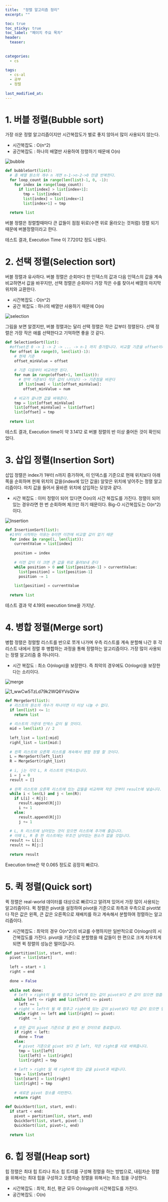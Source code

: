 ```yaml
---
title:  "정렬 알고리즘 정리"
excerpt: ""

toc: true
toc_sticky: true
toc_label: "페이지 주요 목차"
header:
  teaser: 
  
  
categories:
  - cs
  
tags:
  - cs-al
  - 공부
  - 정렬
  
last_modified_at: 
---
```


# 1. 버블 정렬(Bubble sort)

가장 쉬운 정렬 알고리즘이지만 시간복잡도가 별로 좋지 않아서 많이 사용되지 않는다.

* 시간복잡도 : O(n^2)
* 공간복잡도 : 하나의 배열만 사용하여 정렬하기 때문에 O(n)

![bubble](https://user-images.githubusercontent.com/41438361/93020035-eed67680-f615-11ea-8483-0566f3c5c0bd.gif)

```python
def bubbleSort(list):
  # 총 배열 원소의 개수 n 개면 n-1->n-2->0 만큼 반복한다.
  for loop_count in range(len(list)-1, 0, -1):
    for index in range(loop_count):
      if list[index] > list[index+1]:
        tmp = list[index]
        list[index] = list[index+1]
        list[index+1] = tmp
  
  return list
```
버블 정렬은 정렬할때마다 큰 값들이 점점 뒤로(수면 위로 올라오는 것처럼) 정렬 되기 때문에 버블정렬이라고 한다.

테스트 결과, Execution Time 이 7.72012 정도 나왔다.

# 2. 선택 정렬(Selection sort)

버블 정렬과 유사하다. 버블 정렬은 순회마다 한 인덱스의 값과 다음 인덱스의 값을 계속 비교하면서 값을 바꾸지만, 선택 정렬은 순회마다 가장 작은 수를 찾아서 배열의 마지막 위치와 교환한다.

* 시간복잡도 : O(n^2)
* 공간 복잡도 : 하나의 배열만 사용하기 때문에 O(n)

![selection](https://user-images.githubusercontent.com/41438361/93020104-54c2fe00-f616-11ea-83ab-2e226f373f7c.gif)

그림을 보면 알겠지만, 버블 정렬과는 달리 선택 정렬은 작은 값부터 정렬된다. 선택 정렬은 가장 작은 애를 선택한다고 기억하면 좋을 것 같다.

```python
def SelectionSort(list):
  #offset은 0 -> 1 -> 2 -> ... -> n-1 까지 증가합니다. 비교할 기준을 offset이라 생각하면 된다.
  for offset in range(0, len(list)-1):
    # 현재 기준
    offset_minValue = offset
    
    # 기준 다음부터 비교하면 된다.
    for num in range(offset+1, len(list)):
      # 만약 기준보다 작은 값이 나타났다 -> 기준점을 바꾼다
      if list[num] < list[offset_minValue]:
        offset_minValue = num
    
    # 비교가 끝나면 값을 바꿔준다.
    tmp = list[offset_minValue]
    list[offset_minValue] = list[offset]
    list[offset] = tmp
    
  return list
```

테스트 결과, Execution time이 약 3.1412 로 버블 정렬의 반 이상 줄어든 것이 확인되었다.

# 3. 삽입 정렬(Insertion Sort)

삽입 정렬은 index가 1부터 n까지 증가하며, 이 인덱스를 기준으로 현재 위치보다 아래쪽을 순회하며 현재 위치의 값을(index에 있던 값을) 알맞은 위치에 넣어주는 정렬 알고리즘이다. 마치 값을 들어서 올바른 위치에 삽입하는 모양과 같다.

* 시간 복잡도 : 이미 정렬이 되어 있다면 O(n)의 시간 복잡도를 가진다. 정렬이 되어 있는 경우라면 한 번 순회하며 체크만 하기 때문이다. Big-O 시간복잡도는 O(n^2)이다.

![Insertion](https://user-images.githubusercontent.com/41438361/93020816-5db5ce80-f61a-11ea-9458-e3d15d0481be.gif)

```python
def InsertionSort(list):
  #1부터 시작하는 이유는 0이면 이전에 비교할 값이 없기 때문
  for index in range(1, len(list)):
    currentValue = list[index]
    
    position = index 
    
    # 이전 값이 더 크면 큰 값을 위로 올려보내 준다
    while position > 0 and list[position-1] > currentValue:
      list[position] = list[position-1]
      position -= 1
     
    list[position] = currentValue
  
  return list
```

테스트 결과 약 4.19의 execution time을 가지낟.

# 4. 병합 정렬(Merge sort)

병합 정렬은 정렬할 리스트를 반으로 쪼개 나가며 우측 리스트를 계속 분할해 나간 후 각 리스트 내에서 정렬 후 병합하는 과정을 통해 정렬하는 알고리즘이다. 가장 많이 사용되는 정렬 알고리즘 중 하나이다.

* 시간 복잡도 : 최소 O(nlogn)을 보장한다. 즉 최악의 경우에도 O(nlogn)을 보장한다는 소리이다.

![merge](https://user-images.githubusercontent.com/41438361/93021105-e1bc8600-f61b-11ea-9c9a-ffbf67e633bf.gif)

![1_wwCw5TzLd79k2WQ6YVsQVw](https://user-images.githubusercontent.com/41438361/94030170-7c754b80-fdf8-11ea-9220-32251ad12b27.gif)

```python
def MergeSort(list):
  # 리스트의 원소의 개수가 하나이면 더 이상 나눌 수 없다.
  if len(list) <= 1:
    return list
  
  # 리스트의 가운데 인덱스 값이 될 것이다.
  mid = len(list) // 2
  
  left_list = list[:mid]
  right_list = list[mid:]
  
  # 왼쪽 리스트와 오른쪽 리스트를 계속해서 병합 정렬 할 것이다.
  L = MergeSort(left_list)
  R = MergeSort(right_list)
  
  # i, j는 각각 L, R 리스트의 인덱스입니다.
  i = j = 0
  result = []
  
  # 왼쪽 리스트와 오른쪽 리스트에 있는 값들을 비교하며 작은 것부터 result에 넣습니다.
  while i < len(L) and j < len(R):
    if L[i] < R[j]:
      result.append(R[j])
      i += 1
    else:
      result.append(R[j])
      j += 1
  
  # L, R 리스트에 남아있는 것이 있으면 리스트에 추가해 줄겁니다. 
  # 이때 L, R 중 한 리스트에는 무조건 남아있는 원소가 없을 것입니다.
  result += L[i:]
  result += R[j:]
  
  return result
```

Execution time은 약 0.065 정도로 굉장히 빠르다.

# 5. 퀵 정렬(Quick sort)

퀵 정렬은 real-world 데이터를 대상으로 빠르다고 알려져 있어서 가장 많이 사용되는 알고리즘이다. 
퀵 정렬은 pivot을 설정하여 pivot을 기준으로 좌측과 우측으로 pivot보다 작은 값은 왼쪽, 큰 값은 오른쪽으로 재배치를 하고 계속해서 분할하여 정렬하는 알고리즘이다. 

* 시간복잡도 : 최악의 경우 O(n^2)의 비교를 수행하지만 일반적으로 O(nlogn)의 시간복잡도를 가진다.
  pivot을 기준으로 분할했을 때 값들이 한 편으로 크게 치우치게 되면 퀵 정렬의 성능은 떨어집니다.

```python
def partition(list, start, end):
  pivot = list[start]
  
  left = start + 1
  right = end
  
  done = False
  
  while not done:
    # left > right이 될 때 멈추고 left에 있는 값이 pivot보다 큰 값이 있으면 멈춥니다.
    while left <= right and list[left] <= pivot:
      left += 1
    # right < left이 될 때 멈추고 right에 있는 값이 pivot보다 작은 값이 있으면 멈춥니다.
    while right >= left and list[right] >= pivot:
      right -= 1
      
    # 모든 값이 pivot 기준으로 잘 분리 된 것이므로 종료합니다.
    if right < left:
      done = True
    else:
      # pivot 기준으로 pivot 보다 큰 left, 작은 right를 서로 바꿔줍니다.
      tmp = list[left]
      list[left] = list[right]
      list[right] = tmp
    
    # left > right 일 때 right에 있는 값을 pivot과 바꿉니다.
    tmp = list[start]
    list[start] = list[right]
    list[right] = tmp
    
    # 새로운 pivot 장소를 리턴한다.
    return right
    
def QuickSort(list, start, end):
  if start < end:
    pivot = partition(list, start, end)
    QuickSort(list, start, pivot-1)
    QuickSort(list, pivot+1, end)
    
  return list
```

# 6. 힙 정렬(Heap sort)

힙 정렬은 최대 힙 트리나 최소 힙 트리를 구성해 정렬을 하는 방법으로, 내림차순 정렬을 위해서는 최대 힙을 구성하고 오름차순 정렬을 위해서는 최소 힙을 구성한다.

* 시간복잡도 : 최악, 최선, 평균 모두 O(nlogn)의 시간복잡도를 가진다.
* 공간복잡도 : O(n)
